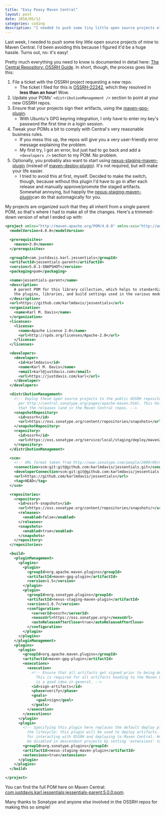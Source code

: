 ```yaml
---
title: "Easy Peasy Maven Central"
layout: post
date: 2016/05/12
categories: coding
description: "I needed to push some tiny little open source projects of mine to Maven Central. I'd been avoiding this because I figured it'd be a huge hassle. Turns out, no: it's easy!"
---
```


Last week, I needed to push some tiny little open source projects of mine to Maven Central. I'd been avoiding this because I figured it'd be a huge hassle. Turns out, no: it's easy!

Pretty much everything you need to know is documented in detail here: [The Central Repository: OSSRH Guide](http://central.sonatype.org/pages/ossrh-guide.html). In short, though, the process goes like this:

1. File a ticket with the OSSRH project requesting a new repo.
    * The ticket I filed for this is [OSSRH-22242](https://issues.sonatype.org/browse/OSSRH-22242), which they resolved in **less than an hour**! Wow.
2. Update your POMs' `<distributionManagement />` section to point at your new OSSRH repos.
3. Ensure that your projects sign their artifacts, using the [maven-gpg-plugin](https://maven.apache.org/plugins/maven-gpg-plugin/usage.html).
    * With Ubuntu's GPG keyring integration, I only have to enter my key's password the first time in a login session.
4. Tweak your POMs a bit to comply with Central's very reasonable business rules.
    * If you mess this up, the repos will give you a very user-friendly error message explaining the problem.
    * My first try, I got an error, but just had to go back and add a `<developers />` section to my POM. No problem.
5. Optionally, you probably also want to start using [nexus-staging-maven-plugin](https://github.com/sonatype/nexus-maven-plugins/tree/master/staging/maven-plugin) (instead of [maven-deploy-plugin](https://maven.apache.org/plugins/maven-deploy-plugin/)). It's not required, but will make your life easier.
    * I tried to avoid this at first, myself. Decided to make the switch, though, because without this plugin I'd have to go in after each release and manually approve/promote the staged artifacts. Somewhat annoying, but happily the [nexus-staging-maven-plugin](https://github.com/sonatype/nexus-maven-plugins/tree/master/staging/maven-plugin)can do that automagically for you.

My projects are organized such that they all inherit from a single parent POM, so that's where I had to make all of the changes. Here's a trimmed-down version of what I ended up with:

```xml
<project xmlns="http://maven.apache.org/POM/4.0.0" xmlns:xsi="http://www.w3.org/2001/XMLSchema-instance" xsi:schemaLocation="http://maven.apache.org/POM/4.0.0 http://maven.apache.org/xsd/maven-4.0.0.xsd">
  <modelVersion>4.0.0</modelVersion>

  <prerequisites>
    <maven>3.0</maven>
  </prerequisites>

  <groupId>com.justdavis.karl.jessentials</groupId>
  <artifactId>jessentials-parent</artifactId>
  <version>5.0.1-SNAPSHOT</version>
  <packaging>pom</packaging>

  <name>jessentials-parent</name>
  <description>
    A parent POM for this library collection, which helps to standardize 
    the plugins, libraries, and build settings used in the various modules.
  </description>
  <url>https://github.com/karlmdavis/jessentials</url>
  <organization>
    <name>Karl M. Davis</name>
  </organization>
  <licenses>
    <license>
      <name>Apache License 2.0</name>
      <url>http://spdx.org/licenses/Apache-2.0</url>
    </license>
  </licenses>

  <developers>
    <developer>
      <id>karlmdavis</id>
      <name>Karl M. Davis</name>
      <email>karl@justdavis.com</email>
      <url>https://justdavis.com/karl</url>
    </developer>
  </developers>

  <distributionManagement>
    <!-- Deploy these open source projects to the public OSSRH repositories, 
      per http://central.sonatype.org/pages/apache-maven.html. This helps ensure 
      that the releases land in the Maven Central repos. -->
    <snapshotRepository>
      <id>ossrh</id>
      <url>https://oss.sonatype.org/content/repositories/snapshots</url>
    </snapshotRepository>
    <repository>
      <id>ossrh</id>
      <url>https://oss.sonatype.org/service/local/staging/deploy/maven2/</url>
    </repository>
  </distributionManagement>

  <scm>
    <!-- URL format taken from http://www.sonatype.com/people/2009/09/maven-tips-and-tricks-using-github/ -->
    <connection>scm:git:git@github.com:karlmdavis/jessentials.git</connection>
    <developerConnection>scm:git:git@github.com:karlmdavis/jessentials.git</developerConnection>
    <url>https://github.com/karlmdavis/jessentials</url>
    <tag>HEAD</tag>
  </scm>

  <repositories>
    <repository>
      <id>ossrh-snapshots</id>
      <url>https://oss.sonatype.org/content/repositories/snapshots/</url>
      <releases>
        <enabled>false</enabled>
      </releases>
      <snapshots>
        <enabled>true</enabled>
      </snapshots>
    </repository>
  </repositories>

  <build>
    <pluginManagement>
      <plugins>
        <plugin>
          <groupId>org.apache.maven.plugins</groupId>
          <artifactId>maven-gpg-plugin</artifactId>
          <version>1.5</version>
        </plugin>
        <plugin>
          <groupId>org.sonatype.plugins</groupId>
          <artifactId>nexus-staging-maven-plugin</artifactId>
          <version>1.6.7</version>
          <configuration>
            <serverId>ossrh</serverId>
            <nexusUrl>https://oss.sonatype.org/</nexusUrl>
            <autoReleaseAfterClose>true</autoReleaseAfterClose>
          </configuration>
        </plugin>
      </plugins>
    </pluginManagement>
    <plugins>
      <plugin>
        <groupId>org.apache.maven.plugins</groupId>
        <artifactId>maven-gpg-plugin</artifactId>
        <executions>
          <execution>
            <!-- Ensure that all artifacts get signed prior to being deployed. 
              This is required for all artifacts heading to the Maven Central repo, but 
              is a good idea in general. -->
            <id>sign-artifacts</id>
            <phase>verify</phase>
            <goals>
              <goal>sign</goal>
            </goals>
          </execution>
        </executions>
      </plugin>
      <plugin>
        <!-- Specifying this plugin here replaces the default deploy plugin in 
          the lifecycle: this plugin will be used to deploy artifacts. This is great 
          for interacting with OSSRH and deploying to Maven Central. However, it can 
          be disabled in descendant projects by setting 'extensions' to false. -->
        <groupId>org.sonatype.plugins</groupId>
        <artifactId>nexus-staging-maven-plugin</artifactId>
        <extensions>true</extensions>
      </plugin>
    </plugins>
  </build>

</project>
```

You can find the full POM here on Maven Central: [com.justdavis.karl.jessentials:jessentials-parent:5.0.0:pom](https://repo1.maven.org/maven2/com/justdavis/karl/jessentials/jessentials-parent/5.0.0/jessentials-parent-5.0.0.pom).

Many thanks to Sonatype and anyone else involved in the OSSRH repos for making this so simple!

